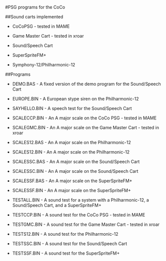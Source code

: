 #PSG programs for the CoCo

##Sound carts implemented

* CoCoPSG - tested in MAME

* Game Master Cart - tested in xroar

* Sound/Speech Cart

* SuperSpriteFM+

* Symphony-12/Philharmonic-12

##Programs

* DEMO.BAS - A fixed version of the demo program for the Sound/Speech Cart

* EUROPE.BIN - A European stype siren on the Philharmonic-12

* SAYHELLO.BIN - A speech test for the Sound/Speech Cart

* SCALECCP.BIN - An A major scale on the CoCo PSG - tested in MAME

* SCALEGMC.BIN - An A major scale on the Game Master Cart - tested in xroar

* SCALES12.BAS - An A major scale on the Philharmonic-12

* SCALES12.BIN - An A major scale on the Philharmonic-12

* SCALESSC.BAS - An A major scale on the Sound/Speech Cart

* SCALESSC.BIN - An A major scale on the Sound/Speech Cart

* SCALESSF.BAS - An A major scale on the SuperSpriteFM+

* SCALESSF.BIN - An A major scale on the SuperSpriteFM+

* TESTALL.BIN - A sound test for a system with a Philharmonic-12, a Sound/Speech Cart, and a SuperSpriteFM+

* TESTCCP.BIN - A sound test for the CoCo PSG - tested in MAME

* TESTGMC.BIN - A sound test for the Game Master Cart - tested in xroar

* TESTS12.BIN - A sound test for the Philharmonic-12

* TESTSSC.BIN - A sound test for the Sound/Speech Cart

* TESTSSF.BIN - A sound test for the SuperSpriteFM+
